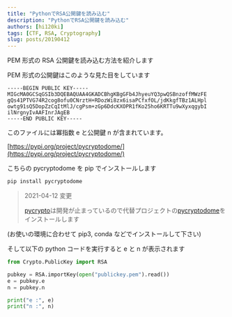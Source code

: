 ```yaml
---
title: "PythonでRSA公開鍵を読み込む"
description: "PythonでRSA公開鍵を読み込む"
authors: [hi120ki]
tags: [CTF, RSA, Cryptography]
slug: posts/20190412
---
```


PEM 形式の RSA 公開鍵を読み込む方法を紹介します

PEM 形式の公開鍵はこのような見た目をしています

<!-- truncate -->

```
-----BEGIN PUBLIC KEY-----
MIGcMA0GCSqGSIb3DQEBAQUAA4GKADCBhgKBgGFb4JhyeuYQ3pwQSBnzoffMWzFE
gQs41PTVG74R2cog8ofu0CNrztH+RDozWi8zx6isaPCfxfOL/jdKkgfTBz1ALHpl
owtg91sQ5DopZzCqItMlJ/cgPsm+zGp6DdcKXOPR1fKo25ho6KRTTu9wXyxqgybI
ilNrgnyIvAAFInrJAgEB
-----END PUBLIC KEY-----
```

このファイルには冪指数 e と公開鍵 n が含まれています。

[https://pypi.org/project/pycryptodome/](https://pypi.org/project/pycryptodome/)

こちらの pycryptodome を pip でインストールします

```bash
pip install pycryptodome
```

> 2021-04-12 変更
>
> [pycrypto](https://pypi.org/project/pycrypto/)は開発が止まっているので代替プロジェクトの[pycryptodome](https://pypi.org/project/pycryptodome/)をインストールします

(お使いの環境に合わせて pip3, conda などでインストールして下さい)

そして以下の python コードを実行すると e と n が表示されます

```python
from Crypto.PublicKey import RSA

pubkey = RSA.importKey(open("publickey.pem").read())
e = pubkey.e
n = pubkey.n

print("e :", e)
print("n :", n)
```
